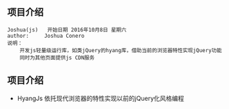 ## 项目介绍
    Joshua(js)   开始日期 2016年10月8日 星期六
    author:     Joshua Conero
    说明： 
        开发js轻量级运行库，如类jQuery的hyang库，借助当前的浏览器特性实现jQuery功能
        同时为其他页面提供js CDN服务
## 项目介绍
 +   HyangJs     依托现代浏览器的特性实现以前的jQuery化风格编程